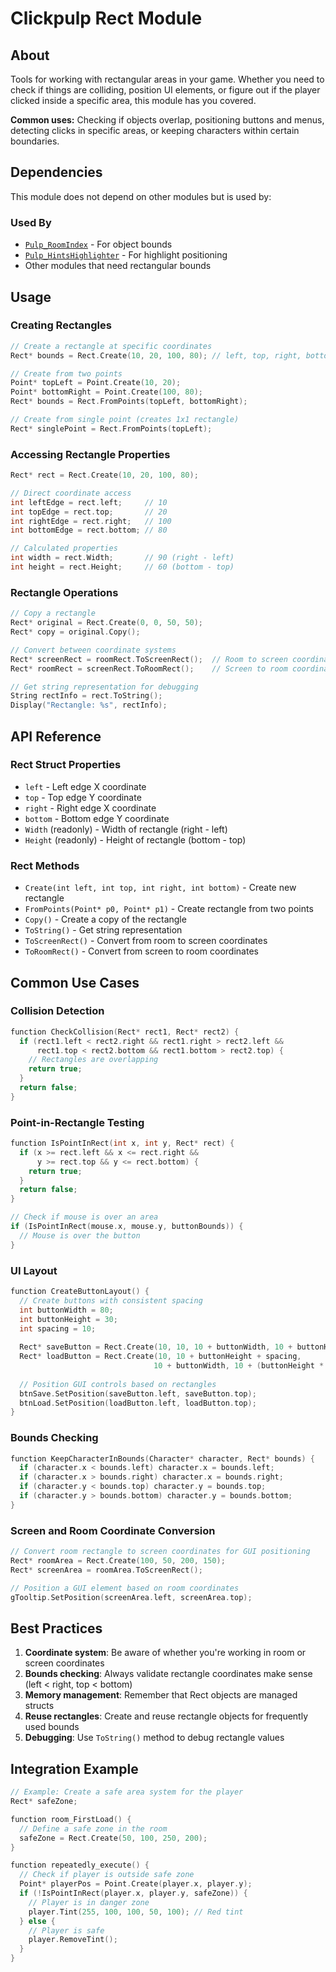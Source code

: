 # Clickpulp Rect Module

## About

Tools for working with rectangular areas in your game. Whether you need to check if things are colliding, position UI elements, or figure out if the player clicked inside a specific area, this module has you covered.

**Common uses:** Checking if objects overlap, positioning buttons and menus, detecting clicks in specific areas, or keeping characters within certain boundaries.

## Dependencies

This module does not depend on other modules but is used by:

### Used By

* [`Pulp_RoomIndex`](roomindex.md) - For object bounds
* [`Pulp_HintsHighlighter`](hintshighlighter.md) - For highlight positioning
* Other modules that need rectangular bounds

## Usage

### Creating Rectangles

```c
// Create a rectangle at specific coordinates
Rect* bounds = Rect.Create(10, 20, 100, 80); // left, top, right, bottom

// Create from two points
Point* topLeft = Point.Create(10, 20);
Point* bottomRight = Point.Create(100, 80);
Rect* bounds = Rect.FromPoints(topLeft, bottomRight);

// Create from single point (creates 1x1 rectangle)
Rect* singlePoint = Rect.FromPoints(topLeft);
```

### Accessing Rectangle Properties

```c
Rect* rect = Rect.Create(10, 20, 100, 80);

// Direct coordinate access
int leftEdge = rect.left;     // 10
int topEdge = rect.top;       // 20
int rightEdge = rect.right;   // 100
int bottomEdge = rect.bottom; // 80

// Calculated properties
int width = rect.Width;       // 90 (right - left)
int height = rect.Height;     // 60 (bottom - top)
```

### Rectangle Operations

```c
// Copy a rectangle
Rect* original = Rect.Create(0, 0, 50, 50);
Rect* copy = original.Copy();

// Convert between coordinate systems
Rect* screenRect = roomRect.ToScreenRect();  // Room to screen coordinates
Rect* roomRect = screenRect.ToRoomRect();    // Screen to room coordinates

// Get string representation for debugging
String rectInfo = rect.ToString();
Display("Rectangle: %s", rectInfo);
```

## API Reference

### Rect Struct Properties

* `left` - Left edge X coordinate
* `top` - Top edge Y coordinate  
* `right` - Right edge X coordinate
* `bottom` - Bottom edge Y coordinate
* `Width` (readonly) - Width of rectangle (right - left)
* `Height` (readonly) - Height of rectangle (bottom - top)

### Rect Methods

* `Create(int left, int top, int right, int bottom)` - Create new rectangle
* `FromPoints(Point* p0, Point* p1)` - Create rectangle from two points
* `Copy()` - Create a copy of the rectangle
* `ToString()` - Get string representation
* `ToScreenRect()` - Convert from room to screen coordinates
* `ToRoomRect()` - Convert from screen to room coordinates

## Common Use Cases

### Collision Detection

```c
function CheckCollision(Rect* rect1, Rect* rect2) {
  if (rect1.left < rect2.right && rect1.right > rect2.left &&
      rect1.top < rect2.bottom && rect1.bottom > rect2.top) {
    // Rectangles are overlapping
    return true;
  }
  return false;
}
```

### Point-in-Rectangle Testing

```c
function IsPointInRect(int x, int y, Rect* rect) {
  if (x >= rect.left && x <= rect.right &&
      y >= rect.top && y <= rect.bottom) {
    return true;
  }
  return false;
}

// Check if mouse is over an area
if (IsPointInRect(mouse.x, mouse.y, buttonBounds)) {
  // Mouse is over the button
}
```

### UI Layout

```c
function CreateButtonLayout() {
  // Create buttons with consistent spacing
  int buttonWidth = 80;
  int buttonHeight = 30;
  int spacing = 10;
  
  Rect* saveButton = Rect.Create(10, 10, 10 + buttonWidth, 10 + buttonHeight);
  Rect* loadButton = Rect.Create(10, 10 + buttonHeight + spacing, 
                                10 + buttonWidth, 10 + (buttonHeight * 2) + spacing);
  
  // Position GUI controls based on rectangles
  btnSave.SetPosition(saveButton.left, saveButton.top);
  btnLoad.SetPosition(loadButton.left, loadButton.top);
}
```

### Bounds Checking

```c
function KeepCharacterInBounds(Character* character, Rect* bounds) {
  if (character.x < bounds.left) character.x = bounds.left;
  if (character.x > bounds.right) character.x = bounds.right;
  if (character.y < bounds.top) character.y = bounds.top;
  if (character.y > bounds.bottom) character.y = bounds.bottom;
}
```

### Screen and Room Coordinate Conversion

```c
// Convert room rectangle to screen coordinates for GUI positioning
Rect* roomArea = Rect.Create(100, 50, 200, 150);
Rect* screenArea = roomArea.ToScreenRect();

// Position a GUI element based on room coordinates
gTooltip.SetPosition(screenArea.left, screenArea.top);
```

## Best Practices

1. **Coordinate system**: Be aware of whether you're working in room or screen coordinates
2. **Bounds checking**: Always validate rectangle coordinates make sense (left < right, top < bottom)
3. **Memory management**: Remember that Rect objects are managed structs
4. **Reuse rectangles**: Create and reuse rectangle objects for frequently used bounds
5. **Debugging**: Use `ToString()` method to debug rectangle values

## Integration Example

```c
// Example: Create a safe area system for the player
Rect* safeZone;

function room_FirstLoad() {
  // Define a safe zone in the room
  safeZone = Rect.Create(50, 100, 250, 200);
}

function repeatedly_execute() {
  // Check if player is outside safe zone
  Point* playerPos = Point.Create(player.x, player.y);
  if (!IsPointInRect(player.x, player.y, safeZone)) {
    // Player is in danger zone
    player.Tint(255, 100, 100, 50, 100); // Red tint
  } else {
    // Player is safe
    player.RemoveTint();
  }
}
```
